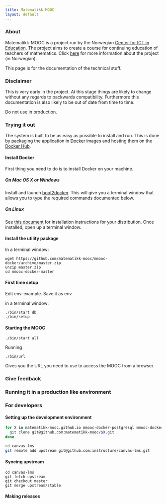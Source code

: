 ```yaml
---
title: Matematikk-MOOC
layout: default
---
```


### About

Matematikk-MOOC is a project run by the Norwegian
[Center for ICT in Education][ictcenter]. The project aims to create a
course for continuing education of teachers of mathematics. Click
[here][mmooc-project-page] for more information about the project (in
Norwegian).

This page is for the documentation of the technical stuff.

### Disclaimer

This is very early in the project. At this stage things are likely to
change without any regards to backwards compatibility. Furthermore
this documentation is also likely to be out of date from time to time.

Do not use in production.

### Trying it out

The system is built to be as easy as possible to install and run. This
is done by packaging the application in [Docker][docker] images and
hosting them on the [Docker Hub][docker-hub-org].

#### Install Docker

First thing you need to do is to install Docker on your machine.

##### On Mac OS X or Windows

Install and launch [boot2docker][boot2docker]. This will give you a
terminal window that allows you to type the required commands
documented below.

##### On Linux

See [this document][docker-install] for installation instructions for
your distribution. Once installed, open up a terminal window.

#### Install the utility package

In a terminal window:

```
wget https://github.com/matematikk-mooc/mmooc-docker/archive/master.zip
unzip master.zip
cd mmooc-docker-master
```

#### First time setup

Edit env-example. Save it as env

in a terminal window:

```
./bin/start db
./bin/setup
```

#### Starting the MOOC

```
./bin/start all
```

Running

```
./bin/url
```

Gives you the URL you need to use to access the MOOC from a browser.


### Give feedback

### Running it in a production like environment

### For developers

#### Setting up the development environment

```bash
for X in matematikk-mooc.github.io mmooc-docker-postgresql mmooc-docker-redis mmooc-docker-canvas mmooc-docker canvas-lms; do
  git clone git@github.com:matematikk-mooc/$X.git
done

cd canvas-lms
git remote add upstream git@github.com:instructure/canvas-lms.git
```

#### Syncing upstream

```
cd canvas-lms
git fetch upstream
git checkout master
git merge upstream/stable
```

#### Making releases

[ictcenter]: https://iktsenteret.no/english
[mmooc-project-page]: https://iktsenteret.no/prosjekter/matematikk-mooc
[docker]: http://docker.com
[docker-install]: https://docs.docker.com/installation/#installation
[boot2docker]: http://boot2docker.io
[docker-hub-org]: https://registry.hub.docker.com/repos/mmooc/
